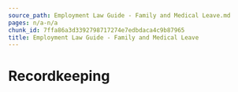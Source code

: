 ```yaml
---
source_path: Employment Law Guide - Family and Medical Leave.md
pages: n/a-n/a
chunk_id: 7ffa86a3d3392798717274e7edbdaca4c9b87965
title: Employment Law Guide - Family and Medical Leave
---
```

# Recordkeeping
